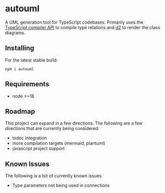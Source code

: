 # autouml

A UML generation tool for TypeScript codebases. Primarily uses the [TypeScript compiler API](https://github.com/microsoft/TypeScript/wiki/Using-the-Compiler-API) to compile type relations and [d2](https://d2lang.com) to render the class diagrams.

## Installing

For the latest stable build:

```
npm i autouml
```

## Requirements

-   node >=18

## Roadmap

This project can expand in a few directions. The following are a few directions that are currently being considered:

-   tsdoc integration
-   more compilation targets (mermaid, plantuml)
-   javascript project support

## Known Issues

The following is a lsit of currently known issues.

-   Type parameters not being used in connections